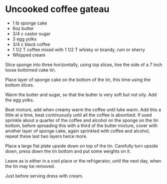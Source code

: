 # Uncooked coffee gateau

* 1 lb sponge cake
* 6oz butter
* 3/4 c castor sugar
* 3 egg yolks
* 3/4 c black coffee
* 1 1/2 T coffee mixed with 1 1/2 T whisky or brandy, rum or sherry
* Whipped cream

Slice sponge into three horizontally, using top slices, line the side of a 7 inch loose bottomed cake tin.  

Place layer of sponge cake on the bottom of the tin, this time using the bottom slices.

Warm the butter and sugar, so that the butter is very soft but not oily.  Add the egg  yolks.  

Beat mixture, add when creamy warm the coffee until luke warm.  Add this a little at a time, beat continuously until all the coffee is absorbed.  If used sprinkle about a quarter of the coffee and alcohol on the sponge on the tin bottom, before spreading this with a third of the butter mixture, cover with another layer of sponge cake, again sprinkled with coffee and alcohol, repeat these last two layers twice more.  

Place a large flat plate upside down on top of the tin.  Carefully turn upside down, press down the tin bottom and put some weights on it.

Leave as is either in a cool place or the refrigerator, until the next day, when the tin may be removed.

Just before serving dress with cream.



